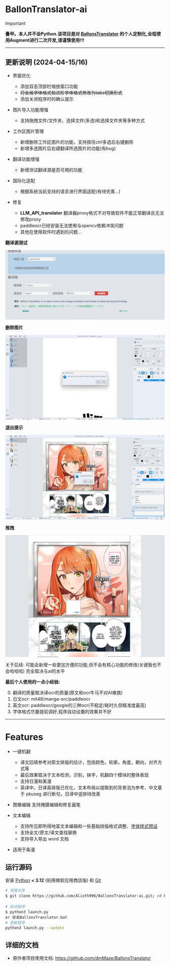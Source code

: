 # BallonTranslator-ai

> [!IMPORTANT]
> **叠甲。本人并不会Python.该项目是对 [BallonsTranslator](https://github.com/dmMaze/BallonsTranslator) 的个人定制化,全程使用Augment进行二次开发,请谨慎使用!!!**

---
## 更新说明 (2024-04-15/16)

* 界面优化
  - 添加双击顶部栏缩放窗口功能
  - ~~将全局字体格式和进阶字体格式修改为tabs切换形式~~
  - 添加关闭程序时的确认提示

* 图片导入功能增强
  - 支持拖拽文件/文件夹、选择文件(多选)和选择文件夹等多种方式

* 工作区图片管理
  - 新增删除工作区图片的功能，支持按住ctrl多选后右键删除
  - 新增多选图片后右键翻译所选图片的功能(有bug)

* 翻译功能增强
  - 新增测试翻译源是否可用的功能

* 国际化适配
  - 根据系统当前支持的语言进行界面适配(有待完善...)
* 修复
  - **LLM_API_translator** 翻译器proxy格式不对导致软件不能正常翻译且无法修改proxy
  - paddleocr已经安装无法使用与opencv依赖冲突问题
  - 其他在使用软件时遇到的问题...


**翻译源测试**
<p><img src="doc/img/fanyi.webp" align=center></p>

**删除图片**
<p><img src="doc/img/del.webp" align=center></p>

**退出提示**
<p><img src="doc/img/tuichu.webp" align=center></p>

**推拽**
<p><img src="doc/img/tuozhuai.webp" align=center></p>

关于后续:
可能会新增一些更加方便的功能,但不会有核心功能的修改(关键我也不会哈哈哈)
完全取决与ai的水平

**最后个人使用的一点小经验:**

0. 翻译的质量取决译ocr的质量(原文和ocr牛马不对AI难救)
1. 日文ocr: mit48/manga-orc/paddleocr
2. 英文ocr: paddleocr/google的三种ocr(不稳定/耗时久但精准度最高)
3. 字体格式尽量提前调好,程序自动设置的效果并不好
---

# Features
* 一键机翻
  - 译文回填参考对原文排版的估计，包括颜色，轮廓，角度，朝向，对齐方式等
  - 最后效果取决于文本检测，识别，抹字，机翻四个模块的整体表现
  - 支持日漫和美漫
  - 英译中，日译英排版已优化，文本布局以提取到的背景泡为参考，中文基于 pkuseg 进行断句，日译中竖排待改善

* 图像编辑
  支持掩膜编辑和修复画笔

* 文本编辑
  - 支持所见即所得地富文本编辑和一些基础排版格式调整、[字体样式预设](https://github.com/dmMaze/BallonsTranslator/pull/311)
  - 支持全文/原文/译文查找替换
  - 支持导入导出 word 文档

* 适用于条漫

## 运行源码

安装 [Python](https://www.python.org/downloads/release/python-31011) **< 3.12** (别用微软应用商店版) 和 [Git](https://git-scm.com/downloads)

```bash
# 克隆仓库
$ git clone https://github.com/Alioth996/BallonsTranslator-ai.git; cd BallonsTranslator-ai

# 启动程序
$ python3 launch.py
or 双击BallonsTranslator.bat
# 更新程序
python3 launch.py --update
```

## 详细的文档
- 原作者项目使用文档: https://github.com/dmMaze/BallonsTranslator


